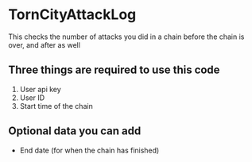 # TornCityAttackLog
This checks the number of attacks you did in a chain before the chain is over, and after as well

## Three things are required to use this code
1. User api key
2. User ID
3. Start time of the chain

## Optional data you can add
* End date (for when the chain has finished)
